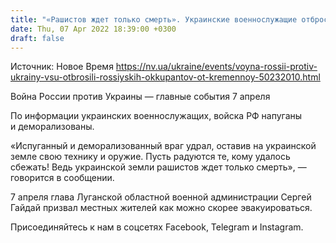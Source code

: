 ```yaml
---
title: "«Рашистов ждет только смерть». Украинские военнослужащие отбросили российских оккупантов от Кременной на почти 10 километров"
date: Thu, 07 Apr 2022 18:39:00 +0300
draft: false
---
```

Источник: Новое Время https://nv.ua/ukraine/events/voyna-rossii-protiv-ukrainy-vsu-otbrosili-rossiyskih-okkupantov-ot-kremennoy-50232010.html


Война России против Украины — главные события 7 апреля

 По информации украинских военнослужащих, войска РФ напуганы и деморализованы.

«Испуганный и деморализованный враг удрал, оставив на украинской земле свою технику и оружие. Пусть радуются те, кому удалось сбежать! Ведь украинской земли рашистов ждет только смерть», — говорится в сообщении.

7 апреля глава Луганской областной военной администрации Сергей Гайдай призвал местных жителей как можно скорее эвакуироваться.

Присоединяйтесь к нам в соцсетях Facebook, Telegram и Instagram.
